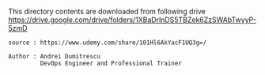 This directory contents are downloaded from following drive
    https://drive.google.com/drive/folders/1XBaDrlnDS5TBZek6ZzSWAbTwyyP-5zmD
    
    source : https://www.udemy.com/share/101Hl6AkYacF1UQ3g=/
    
    Author : Andrei Dumitrescu
             DevOps Engineer and Professional Trainer

